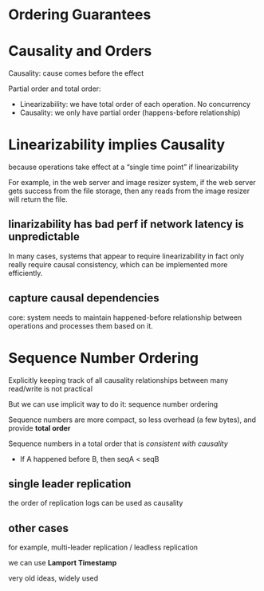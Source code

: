   # Ordering Guarantees

# Causality and Orders

Causality: cause comes before the effect

Partial order and total order:

- Linearizability: we have total order of each operation. No concurrency
- Causality: we only have partial order (happens-before relationship)

# Linearizability implies Causality

because operations take effect at a “single time point” if linearizability

For example, in the web server and image resizer system, if the web server gets success from the file storage, then any reads from the image resizer will return the file.

## linarizability has bad perf if network latency is unpredictable

In many cases, systems that appear to require linearizability in fact only really require causal consistency, which can be implemented more efficiently.

## capture causal dependencies

core: system needs to maintain happened-before relationship between operations and processes them based on it.

# Sequence Number Ordering

Explicitly keeping track of all causality relationships between many read/write is not practical

But we can use implicit way to do it: sequence number ordering

Sequence numbers are more compact, so less overhead (a few bytes), and provide **total order**

Sequence numbers in a total order that is *consistent with causality*

- If A happened before B, then seqA < seqB

## single leader replication

the order of replication logs can be used as causality

## other cases

for example, multi-leader replication / leadless replication

we can use **Lamport Timestamp**

very old ideas, widely used
